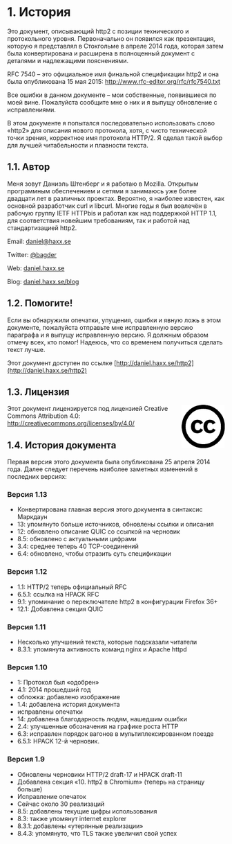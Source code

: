 # 1. История

Это документ, описывающий http2 с позиции технического и протокольного уровня.
Первоначально он появился как презентация, которую я представлял в Стокгольме в
апреле 2014 года, которая затем была конвертирована и расширена в полноценный
документ с деталями и надлежащими пояснениями.

RFC 7540 – это официальное имя финальной спецификации http2 и она была
опубликована 15 мая 2015: http://www.rfc-editor.org/rfc/rfc7540.txt

Все ошибки в данном документе – мои собственные, появившиеся по моей вине.
Пожалуйста сообщите мне о них и я выпущу обновление с исправлениями.

В этом документе я попытался последовательно использовать слово «http2» для
описания нового протокола, хотя, с чисто технической точки зрения, корректное
имя протокола HTTP/2. Я сделал такой выбор для лучшей читабельности и плавности
текста.

## 1.1. Автор

Меня зовут Даниэль Штенберг и я работаю в Mozilla. Открытым программным
обеспечением и сетями я занимаюсь уже более двадцати лет в различных проектах.
Вероятно, я наиболее известен, как основной разработчик curl и libcurl. Многие
годы я был вовлечён в рабочую группу IETF HTTPbis и работал как над поддержкой
HTTP 1.1, для соответствия новейшим требованиям, так и работой над
стандартизацией http2.

  Email: daniel@haxx.se

  Twitter: [@bagder](https://twitter.com/bagder)

  Web: [daniel.haxx.se](http://daniel.haxx.se/)

  Blog: [daniel.haxx.se/blog](http://daniel.haxx.se/blog/)

## 1.2. Помогите!

Если вы обнаружили опечатки, упущения, ошибки и явную ложь в этом документе,
пожалуйста отправьте мне исправленную версию параграфа и я выпущу исправленную
версию. Я должным образом отмечу всех, кто помог! Надеюсь, что со временем
получиться сделать текст лучше.

Этот документ доступен по ссылке
[http://daniel.haxx.se/http2](http://daniel.haxx.se/http2)

## 1.3. Лицензия

<img style="float: right;" src="https://raw.githubusercontent.com/bagder/http2-explained/master/images/creative-commons.png" />

Этот документ лицензируется под лицензией Creative Commons Attribution 4.0:
http://creativecommons.org/licenses/by/4.0/

## 1.4. История документа

Первая версия этого документа была опубликована 25 апреля 2014 года. Далее
следует перечень наиболее заметных изменений в последних версиях:

### Версия 1.13 

- Конвертирована главная версия этого документа в синтаксис Маркдаун
- 13: упомянуто больше источников, обновлены ссылки и описания
- 12: обновлено описание QUIC со ссылкой на черновик
- 8.5: обновлено с актуальными цифрами
- 3.4: среднее теперь 40 TCP-соединений
- 6.4: обновлено, чтобы отразить суть спецификации

### Версия 1.12 

- 1.1: HTTP/2 теперь официальный RFC
- 6.5.1: ссылка на HPACK RFC
- 9.1: упоминание о переключателе http2 в конфигурации Firefox 36+
- 12.1: Добавлена секция QUIC

### Версия 1.11 

- Несколько улучшений текста, которые подсказали читатели
- 8.3.1: упомянута активность команд nginx и Apache httpd

### Версия 1.10

- 1: Протокол был «одобрен»
- 4.1: 2014 прошедший год
- обложка: добавлено изображение
- 1.4: добавлена история документа
- исправлены опечатки
- 14: добавлена благодарность людям, нашедшим ошибки
- 2.4: улучшенные обозначения на графике роста HTTP
- 6.3: исправлен порядок вагонов в мультиплексированном поезде
- 6.5.1: HPACK 12-й черновик.

### Версия 1.9

- Обновлены черновики HTTP/2 draft-17 и HPACK draft-11
- Добавлена секция «10. http2 в Chromium» (теперь на страницу больше)
- Исправление опечаток
- Сейчас около 30 реализаций
- 8.5: добавлены текущие цифры использования
- 8.3: также упомянут internet explorer
- 8.3.1: добавлены «утерянные реализации»
- 8.4.3: упомянуто, что TLS также увеличил свой успех
